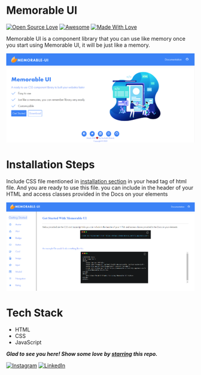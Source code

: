 # Memorable UI
[![Open Source Love](https://badges.frapsoft.com/os/v2/open-source.svg?v=103)](https://github.com/Rishi05051997)
[![Awesome](https://cdn.rawgit.com/sindresorhus/awesome/d7305f38d29fed78fa85652e3a63e154dd8e8829/media/badge.svg)](https://github.com/Rishi05051997) [![Made With Love](https://img.shields.io/badge/Made%20With-Love-orange.svg)](https://github.com/Rishi05051997)

Memorable UI is a component library that you can use like memory once you start using Memorable UI, it will be just like a memory.

![image](./assets/indexPage.PNG)

# Installation Steps

Include CSS file mentioned in [installation section](https://memorable-ui.netlify.app/components/getting-start/gettingstart) in your head tag of html file.
And you are ready to use this file.
you can include in the header of your HTML and access classes provided in the Docs on your elements

![image](./assets/getStart.PNG)

# Tech Stack
- HTML
- CSS
- JavaScript

***Glad to see you here! Show some love by [starring](https://github.com/Rishi05051997/memorable) this repo.***

[![Instagram](https://img.shields.io/static/v1.svg?label=follow&message=@rishidhatrak.dev&color=grey&logo=instagram&style=flat&logoColor=white&colorA=blue)](https://www.instagram.com/rishidhatrak.dev/) [![LinkedIn](https://img.shields.io/static/v1.svg?label=connect&message=@vrushabh-dhatrak&color=grey&logo=linkedin&style=flat&logoColor=white&colorA=blue)](https://www.linkedin.com/in/vrushabh-dhatrak/) 
